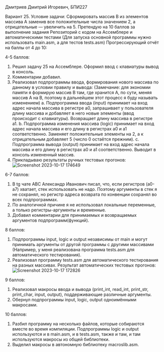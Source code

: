 Дмитриев Дмитрий Игоревич, БПИ227

Вариант 25. Условие задачи: Сформировать массив B из элементов массива A заменив все положительные числа значением 2, а отрицательные — увеличить на 5.
Претендую на 10 баллов за выполнение задания
Репозиторий с кодом на Ассемблере и автоматическими тестами
(Для запуска основной программы нужно использовать main.asm, а для тестов tests.asm)
Прогрессирующий отчёт на баллы от 4 до 10:

4-5 баллов:
1.	Решил задачу 25 на Ассемблере. Оформил ввод с клавиатуры вывод в консоль.
2.	Комментарии добавил.
3.	Реализовал подпрограммы ввода, формирования нового массива по данному в условии правилу и вывода:
(Замечание: для экономии памяти я формирую массив B там, где хранится A, по сути, меняя массив A на B, поэтому в дальнейшем этот процесс я буду называть изменением)
a.	Подпрограмма ввода (input) принимает на вход адрес начала массива в регистре a0, запрашивает у пользователя длину массива и добавляет в него новые элементы (ввод происходит с клавиатуры). Возвращает длину массива в регистре a1.
b.	Подпрограмма изменения массива (logic) принимает на вход адрес начала массива и его длину в регистрах a0 и a1 соответственно. Заменяет положительные элементы на 2, а к отрицательным добавляет 5 (число 0 остаётся прежним).
c.	Подпрограмма вывода (output) принимает на вход адрес начала массива и его длину в регистрах a0 и a1 соответственно. Выводит в консоль измененный массив.
4.	Прикладываю результаты ручных тестовых прогонов:
   ![Screenshot 2023-10-17 174649](https://github.com/TIN-slayer/AVS_IDZ-1/assets/43069952/ec8749e9-1803-4195-aa06-b2793f29c0e1)


6-7 баллов:
1.	В tg чате АВС Александр Иванович писал, что, если регистров (a0-a7) хватает, стек использовать не надо. Поэтому аргументы в стек я не сохранял, но регистр адреса возврата по конвенции сохранял во всех подпрограммах.
2.	По аналогичной причине я не использовал локальные переменные, а только регистры-аргументы и временные.
3.	Добавил комментарии для принимаемых и возвращаемых аргументов подпрограмм(функций).


8 баллов:
1.	Подпрограммы input, logic и output независимы от main и могут принимать аргументы от другой программы с другими массивами (Например, у меня реализована программа tests.asm для автоматического тестирования).
2.	Реализовал программу tests.asm для автоматического тестирования на разных массивах. Результат автоматических тестовых прогонов:
   ![Screenshot 2023-10-17 172826](https://github.com/TIN-slayer/AVS_IDZ-1/assets/43069952/61163ca8-6937-44c3-aecc-0cfc37237ce6)
 

9 баллов:
1.	Реализовал макросы ввода и вывода (print_int, read_int, print_str, print_char, input, output), поддерживающие различные аргументы.
2.	Обернул подпрограммы input, logic, output одноимёнными макросами.

10 баллов:
1.	Разбил программу на несколько файлов, которые собираются вместе во время компиляции. Подпрограммы logic и output используются и в main.asm, и в tests.asm, также и там, и там используются макросы из общей библиотеки.
2.	Выделил макросы в автономную библиотеку macroslib.asm.
